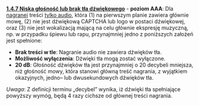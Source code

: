 [**1.4.7 Niska głośność lub brak tła dźwiękowego**](https://wcag.lepszyweb.pl/#low-or-no-background-audio) - **poziom AAA**: Dla <a href="#" data-toggle="tooltip" data-original-title="{{site.data.glossary.nagranie | strip_html | replace: '*', ''}}">nagranej</a> treści <a href="#" data-toggle="tooltip" data-original-title="{{site.data.glossary.material_dzwiekowy | strip_html | replace: '*', ''}}">tylko audio</a>, która (1) na pierwszym planie zawiera głównie mowę, (2) nie jest dźwiękową CAPTCHA lub logo w postaci dźwiękowej, oraz (3) nie jest wokalizacją mającą na celu głównie ekspresję muzyczną, np. w przypadku śpiewu lub rapu, przynajmniej jedno z poniższych założeń jest spełnione:

- **Brak treści w tle**:  Nagranie audio nie zawiera dźwięków tła.
- **Możliwość wyłączenia**: Dźwięki tła mogą zostać wyłączone.
- **20 dB**: Głośność dźwięków tła jest przynajmniej o 20 decybeli mniejsza, niż głośność mowy, która stanowi główną treść nagrania, z wyjątkiem okazyjnych, jedno– lub dwusekundowych dźwięków tła.

*Uwaga*: Z definicji terminu „decybel” wynika, iż dźwięki tła spełniające powyższy wymóg, będą 4 razy cichsze od głównej treści nagrania.
